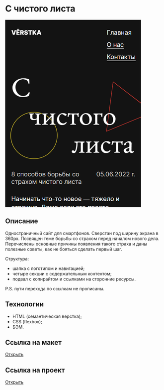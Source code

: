 <h1>С чистого листа</h1>
<img src="./images/project.png">
<h2>Описание</h2>
<p>Одностраничный сайт для смартфонов. Сверстан под ширину экрана в 360px. Посвящен теме борьбы со страхом перед началом нового дела. Перечислены основные причины появления такого страха и даны полезные советы, как не бояться сделать первый шаг.</p>
<p>Структура:</p>
<ul>
  <li>шапка с логотипом и навигацией;</li>
  <li>четыре секции с содержательным контентом;</li>
  <li>подвал с копирайтом и ссылками на сторонние ресурсы.</li>
</ul>
P.S. пути перехода по ссылкам не прописаны.
<h2>Технологии</h2>
<ul>
  <li>HTML (семантическая верстка);</li>
  <li>CSS (flexbox);</li>
  <li>БЭМ.</li>
</ul>
<h2>Ссылка на макет</h2>
<a href="https://www.figma.com/file/r7xSiFnmuTieV6hY2hXSCP/%231-С-чистого-листа-(Copy)?node-id=0%3A1&mode=dev">Открыть</a>
<h2>Ссылка на проект</h2>
<a href="https://juliadik.github.io/s-chistogo-lista-main/index.html">Открыть</a>